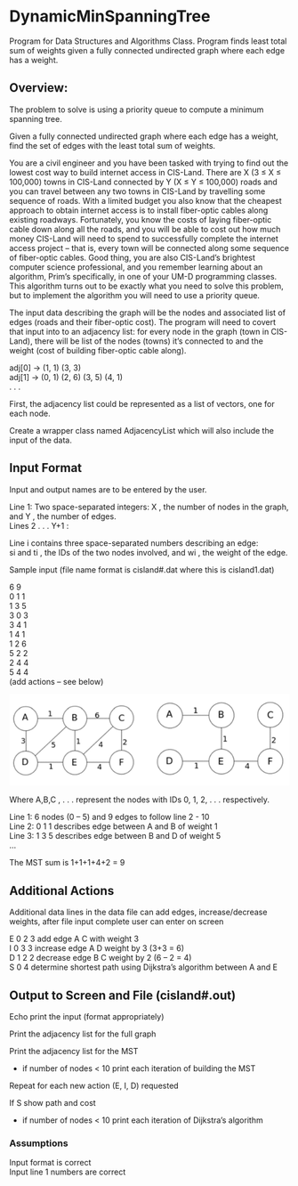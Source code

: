 # DynamicMinSpanningTree
Program for Data Structures and Algorithms Class. Program finds least total sum of weights given a fully connected undirected graph where each edge has a weight.

## Overview:

The problem to solve is using a priority queue to compute a minimum spanning tree.  

Given a fully connected undirected graph where each edge has a weight, find the set of edges with the least total sum of weights.  

You are a civil engineer and you have been tasked with trying to find out the lowest cost way to build internet access in CIS-Land. There are X        (3 ≤ X ≤ 100,000) towns in CIS-Land connected by Y (X ≤ Y ≤ 100,000) roads and you can travel between any two towns in CIS-Land by travelling some sequence of roads. With a limited budget you also know that the cheapest approach to obtain internet access is to install fiber-optic cables along existing roadways. Fortunately, you know the costs of laying fiber-optic cable down along all the roads, and you will be able to cost out how much money CIS-Land will need to spend to successfully complete the internet access project – that is, every town will be connected along some sequence of fiber-optic cables. Good thing, you are also CIS-Land’s brightest computer science professional, and you remember learning about an algorithm, Prim’s specifically, in one of your UM-D programming classes. This algorithm turns out to be exactly what you need to solve this problem, but to implement the algorithm you will need to use a priority queue.  

The input data describing the graph will be the nodes and associated list of edges (roads and their fiber-optic cost). The program will need to covert that input into to an adjacency list: for every node in the graph (town in CIS-Land), there will be list of the nodes (towns) it’s connected to and the weight (cost of building fiber-optic cable along).  

adj[0] → (1, 1) (3, 3)   
adj[1] → (0, 1) (2, 6) (3, 5) (4, 1)  
. . .   

First, the adjacency list could be represented as a list of vectors, one for each node.   

Create a wrapper class named AdjacencyList which will also include the input of the data.   

## Input Format 
Input and output names are to be entered by the user.  

Line 1: Two space-separated integers: X , the number of nodes in the graph, and Y , the number of edges.  
Lines 2 . . . Y+1 :  

Line i contains three space-separated numbers describing an edge:  
si and ti , the IDs of the two nodes involved, and wi , the weight of the edge.  

Sample input (file name format is cisland#.dat where this is cisland1.dat)  

6 9  
0 1 1  
1 3 5  
3 0 3  
3 4 1  
1 4 1  
1 2 6  
5 2 2  
2 4 4  
5 4 4  
(add actions – see below) 

![](https://github.com/HusamAlsheikh/DynamicMinSpanningTree/blob/main/Images/Picture1.png?raw=true)

Where A,B,C , . . . represent the nodes with IDs 0, 1, 2, . . . respectively.  

Line 1: 6 nodes (0 – 5) and 9 edges to follow line 2 - 10  
Line 2: 0 1 1 describes edge between A and B of weight 1  
Line 3: 1 3 5 describes edge between B and D of weight 5  
…   

The MST sum is 1+1+1+4+2 = 9  

## Additional Actions
Additional data lines in the data file can add edges, increase/decrease weights, after file input complete user can enter on screen  

E 0 2 3 	add edge A C with weight 3  
I 0 3 3  	increase edge A D weight by 3 (3+3 = 6)  
D 1 2 2	decrease edge B C weight by 2 (6 – 2 = 4)  
S 0 4  	determine shortest path using Dijkstra’s algorithm between A and E  

## Output to Screen and File (cisland#.out) 
Echo print the input (format appropriately)  

Print the adjacency list for the full graph  

Print the adjacency list for the MST  
- if number of nodes < 10 print each iteration of building the MST  

Repeat for each new action (E, I, D) requested  

If S show path and cost  
- if number of nodes < 10 print each iteration of Dijkstra’s algorithm  

### Assumptions  
Input format is correct  
Input line 1 numbers are correct  
